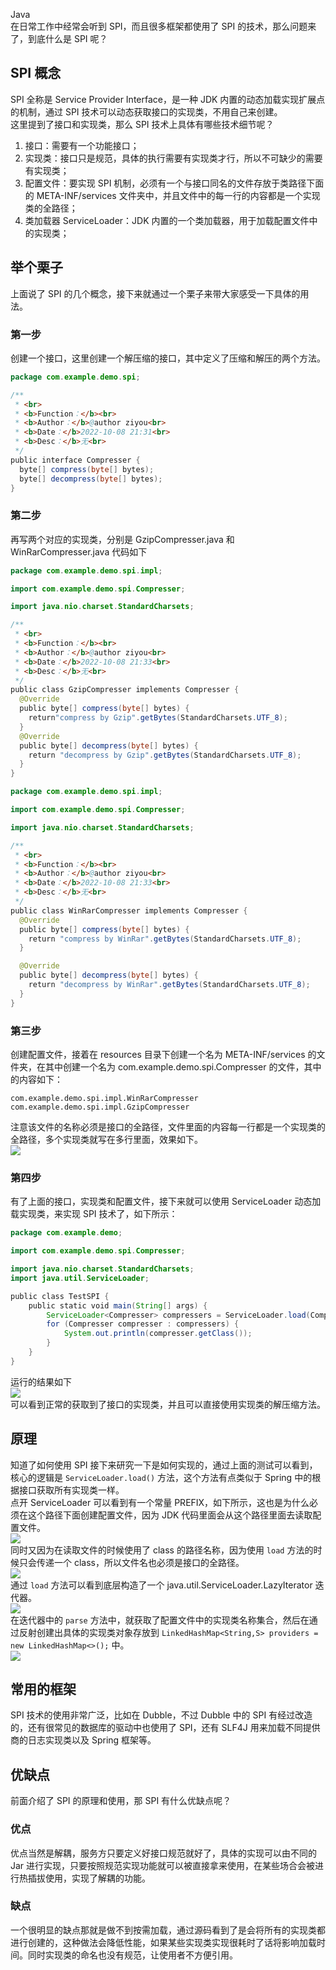 Java<br />在日常工作中经常会听到 SPI，而且很多框架都使用了 SPI 的技术，那么问题来了，到底什么是 SPI 呢？
<a name="lmEjk"></a>
## SPI 概念
SPI 全称是 Service Provider Interface，是一种 JDK 内置的动态加载实现扩展点的机制，通过 SPI 技术可以动态获取接口的实现类，不用自己来创建。<br />这里提到了接口和实现类，那么 SPI 技术上具体有哪些技术细节呢？

1. 接口：需要有一个功能接口；
2. 实现类：接口只是规范，具体的执行需要有实现类才行，所以不可缺少的需要有实现类；
3. 配置文件：要实现 SPI 机制，必须有一个与接口同名的文件存放于类路径下面的  META-INF/services 文件夹中，并且文件中的每一行的内容都是一个实现类的全路径；
4. 类加载器 ServiceLoader：JDK 内置的一个类加载器，用于加载配置文件中的实现类；
<a name="rBX1g"></a>
## 举个栗子
上面说了 SPI 的几个概念，接下来就通过一个栗子来带大家感受一下具体的用法。
<a name="jQzTz"></a>
### 第一步
创建一个接口，这里创建一个解压缩的接口，其中定义了压缩和解压的两个方法。
```java
package com.example.demo.spi;

/**
 * <br>
 * <b>Function：</b><br>
 * <b>Author：</b>@author ziyou<br>
 * <b>Date：</b>2022-10-08 21:31<br>
 * <b>Desc：</b>无<br>
 */
public interface Compresser {
  byte[] compress(byte[] bytes);
  byte[] decompress(byte[] bytes);
}
```
<a name="OXly9"></a>
### 第二步
再写两个对应的实现类，分别是 GzipCompresser.java 和 WinRarCompresser.java 代码如下
```java
package com.example.demo.spi.impl;

import com.example.demo.spi.Compresser;

import java.nio.charset.StandardCharsets;

/**
 * <br>
 * <b>Function：</b><br>
 * <b>Author：</b>@author ziyou<br>
 * <b>Date：</b>2022-10-08 21:33<br>
 * <b>Desc：</b>无<br>
 */
public class GzipCompresser implements Compresser {
  @Override
  public byte[] compress(byte[] bytes) {
    return"compress by Gzip".getBytes(StandardCharsets.UTF_8);
  }
  @Override
  public byte[] decompress(byte[] bytes) {
    return "decompress by Gzip".getBytes(StandardCharsets.UTF_8);
  }
}
```
```java
package com.example.demo.spi.impl;

import com.example.demo.spi.Compresser;

import java.nio.charset.StandardCharsets;

/**
 * <br>
 * <b>Function：</b><br>
 * <b>Author：</b>@author ziyou<br>
 * <b>Date：</b>2022-10-08 21:33<br>
 * <b>Desc：</b>无<br>
 */
public class WinRarCompresser implements Compresser {
  @Override
  public byte[] compress(byte[] bytes) {
    return "compress by WinRar".getBytes(StandardCharsets.UTF_8);
  }

  @Override
  public byte[] decompress(byte[] bytes) {
    return "decompress by WinRar".getBytes(StandardCharsets.UTF_8);
  }
}
```
<a name="J5vcb"></a>
### 第三步
创建配置文件，接着在 resources 目录下创建一个名为 META-INF/services 的文件夹，在其中创建一个名为 com.example.demo.spi.Compresser 的文件，其中的内容如下：
```
com.example.demo.spi.impl.WinRarCompresser
com.example.demo.spi.impl.GzipCompresser
```
注意该文件的名称必须是接口的全路径，文件里面的内容每一行都是一个实现类的全路径，多个实现类就写在多行里面，效果如下。<br />![](https://cdn.nlark.com/yuque/0/2022/png/396745/1665274909099-7c8a46b0-ca88-4cec-b68b-dc081f03c959.png#clientId=u540a7a3a-4a11-4&from=paste&id=u440200f2&originHeight=541&originWidth=1080&originalType=url&ratio=1&rotation=0&showTitle=false&status=done&style=none&taskId=ua87484d3-d552-45b4-9eab-f553e6bf37c&title=)
<a name="r0y36"></a>
### 第四步
有了上面的接口，实现类和配置文件，接下来就可以使用 ServiceLoader 动态加载实现类，来实现 SPI 技术了，如下所示：
```java
package com.example.demo;

import com.example.demo.spi.Compresser;

import java.nio.charset.StandardCharsets;
import java.util.ServiceLoader;

public class TestSPI {
    public static void main(String[] args) {
        ServiceLoader<Compresser> compressers = ServiceLoader.load(Compresser.class);
        for (Compresser compresser : compressers) {
            System.out.println(compresser.getClass());
        }
    }
}
```
运行的结果如下<br />![](https://cdn.nlark.com/yuque/0/2022/png/396745/1665274909099-edef04f6-348d-40f5-81b0-622ac59b015b.png#clientId=u540a7a3a-4a11-4&from=paste&id=ub8a743c6&originHeight=280&originWidth=1080&originalType=url&ratio=1&rotation=0&showTitle=false&status=done&style=none&taskId=u46fd38b7-6627-4b1e-b7a0-63992d732ec&title=)<br />可以看到正常的获取到了接口的实现类，并且可以直接使用实现类的解压缩方法。
<a name="C6tQT"></a>
## 原理
知道了如何使用 SPI 接下来研究一下是如何实现的，通过上面的测试可以看到，核心的逻辑是 `ServiceLoader.load()` 方法，这个方法有点类似于 Spring 中的根据接口获取所有实现类一样。<br />点开 ServiceLoader 可以看到有一个常量 PREFIX，如下所示，这也是为什么必须在这个路径下面创建配置文件，因为 JDK 代码里面会从这个路径里面去读取配置文件。<br />![](https://cdn.nlark.com/yuque/0/2022/png/396745/1665274909129-22d8d2b3-e83e-425e-90f2-9b4290f7aa7e.png#clientId=u540a7a3a-4a11-4&from=paste&id=uec866fc8&originHeight=292&originWidth=1080&originalType=url&ratio=1&rotation=0&showTitle=false&status=done&style=none&taskId=ud4f33855-a43e-4cc4-ba09-93dfa2f3828&title=)<br />同时又因为在读取文件的时候使用了 class 的路径名称，因为使用 `load` 方法的时候只会传递一个 class，所以文件名也必须是接口的全路径。<br />![](https://cdn.nlark.com/yuque/0/2022/png/396745/1665274909090-093b9b00-bf3e-41c3-9eab-3ad3412ecf58.png#clientId=u540a7a3a-4a11-4&from=paste&id=ua24e6d7e&originHeight=519&originWidth=1080&originalType=url&ratio=1&rotation=0&showTitle=false&status=done&style=none&taskId=u85b80a42-a7dd-45b7-a8e0-409edc8de53&title=)<br />通过 `load` 方法可以看到底层构造了一个 java.util.ServiceLoader.LazyIterator 迭代器。<br />![](https://cdn.nlark.com/yuque/0/2022/png/396745/1665274909113-b899e93d-d798-4679-a6ec-736b3980f0ef.png#clientId=u540a7a3a-4a11-4&from=paste&id=u3ca642f7&originHeight=208&originWidth=1080&originalType=url&ratio=1&rotation=0&showTitle=false&status=done&style=none&taskId=u811b82c0-457e-4f58-a1c8-f83016e87ba&title=)<br />在迭代器中的 `parse` 方法中，就获取了配置文件中的实现类名称集合，然后在通过反射创建出具体的实现类对象存放到 `LinkedHashMap<String,S> providers = new LinkedHashMap<>();` 中。<br />![](https://cdn.nlark.com/yuque/0/2022/png/396745/1665274909806-b74494fe-6668-4a7c-9839-60ef891b4441.png#clientId=u540a7a3a-4a11-4&from=paste&id=uba95e277&originHeight=727&originWidth=1080&originalType=url&ratio=1&rotation=0&showTitle=false&status=done&style=none&taskId=ua9abc17f-1c3e-49a9-8f5b-789efd88e55&title=)
<a name="nHw6G"></a>
## 常用的框架
SPI 技术的使用非常广泛，比如在 Dubble，不过 Dubble 中的 SPI 有经过改造的，还有很常见的数据库的驱动中也使用了 SPI，还有 SLF4J 用来加载不同提供商的日志实现类以及 Spring 框架等。
<a name="z59ro"></a>
## 优缺点
前面介绍了 SPI 的原理和使用，那 SPI 有什么优缺点呢？
<a name="QtqH5"></a>
### 优点
优点当然是解耦，服务方只要定义好接口规范就好了，具体的实现可以由不同的 Jar 进行实现，只要按照规范实现功能就可以被直接拿来使用，在某些场合会被进行热插拔使用，实现了解耦的功能。
<a name="ncyDl"></a>
### 缺点
一个很明显的缺点那就是做不到按需加载，通过源码看到了是会将所有的实现类都进行创建的，这种做法会降低性能，如果某些实现类实现很耗时了话将影响加载时间。同时实现类的命名也没有规范，让使用者不方便引用。
